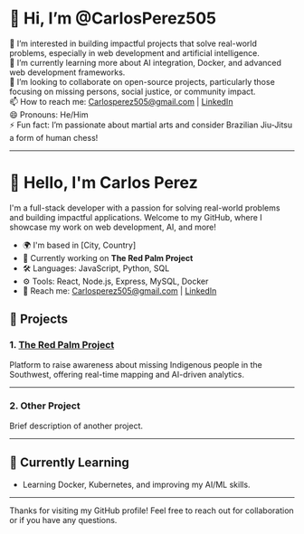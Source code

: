 # 👋 Hi, I’m @CarlosPerez505

👀 I’m interested in building impactful projects that solve real-world problems, especially in web development and artificial intelligence.  
🌱 I’m currently learning more about AI integration, Docker, and advanced web development frameworks.  
💞️ I’m looking to collaborate on open-source projects, particularly those focusing on missing persons, social justice, or community impact.  
📫 How to reach me: [Carlosperez505@gmail.com](mailto:Carlosperez505@gmail.com) | [LinkedIn](https://www.linkedin.com/in/yourprofile)  
😄 Pronouns: He/Him  
⚡ Fun fact: I’m passionate about martial arts and consider Brazilian Jiu-Jitsu a form of human chess!

---

# 👋 Hello, I'm Carlos Perez

I'm a full-stack developer with a passion for solving real-world problems and building impactful applications. Welcome to my GitHub, where I showcase my work on web development, AI, and more!

- 🌍 I'm based in [City, Country]
- 🔭 Currently working on **The Red Palm Project**  
- 🛠️ Languages: JavaScript, Python, SQL  
- ⚙️ Tools: React, Node.js, Express, MySQL, Docker  
- 💬 Reach me: [Carlosperez505@gmail.com](mailto:Carlosperez505@gmail.com) | [LinkedIn](https://www.linkedin.com/in/yourprofile)

## 🚀 Projects

### 1. **[The Red Palm Project](https://github.com/yourusername/red-palm-project)**
Platform to raise awareness about missing Indigenous people in the Southwest, offering real-time mapping and AI-driven analytics.

---

### 2. **Other Project**
Brief description of another project.

---

## 🌱 Currently Learning

- Learning Docker, Kubernetes, and improving my AI/ML skills.

---

Thanks for visiting my GitHub profile! Feel free to reach out for collaboration or if you have any questions.
